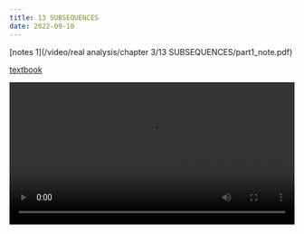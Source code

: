```yaml
---
title: 13 SUBSEQUENCES
date: 2022-09-10
---
```


[notes 1](/video/real analysis/chapter 3/13 SUBSEQUENCES/part1_note.pdf)

[textbook](/posts/rudin/3-numerical-sequences-and-series/2-subsequences/)

 <video width ="100%" controls>
  <source src="/video/real analysis/chapter 3/13 SUBSEQUENCES/part1_final.mp4" type="video/mp4">
Your browser does not support the video tag.
</video> 

